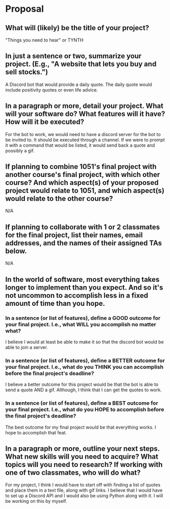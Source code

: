 # Proposal

## What will (likely) be the title of your project?

"Things you need to hear" or TYNTH

## In just a sentence or two, summarize your project. (E.g., "A website that lets you buy and sell stocks.")

A Discord bot that would provide a daily quote. The daily quote would include positivity quotes or even life advice.

## In a paragraph or more, detail your project. What will your software do? What features will it have? How will it be executed?

For the bot to work, we would need to have a discord server for the bot to be invited to. It should be executed through a channel. If we were to prompt it with a command that would be listed, it would send back a quote and possibly a gif.

## If planning to combine 1051's final project with another course's final project, with which other course? And which aspect(s) of your proposed project would relate to 1051, and which aspect(s) would relate to the other course?

N/A

## If planning to collaborate with 1 or 2 classmates for the final project, list their names, email addresses, and the names of their assigned TAs below.

N/A

## In the world of software, most everything takes longer to implement than you expect. And so it's not uncommon to accomplish less in a fixed amount of time than you hope.

### In a sentence (or list of features), define a GOOD outcome for your final project. I.e., what WILL you accomplish no matter what?

I believe I would at least be able to make it so that the discord bot would be able to join a server.

### In a sentence (or list of features), define a BETTER outcome for your final project. I.e., what do you THINK you can accomplish before the final project's deadline?

I believe a better outcome for this project would be that the bot is able to send a quote AND a gif. Although, I think that I can get the quotes to work.

### In a sentence (or list of features), define a BEST outcome for your final project. I.e., what do you HOPE to accomplish before the final project's deadline?

The best outcome for my final project would be that everything works. I hope to accomplish that feat.

## In a paragraph or more, outline your next steps. What new skills will you need to acquire? What topics will you need to research? If working with one of two classmates, who will do what?

For my project, I think I would have to start off with finding a list of quotes and place them in a text file, along with gif links. I believe that I would have to set up a Discord API and I would also be using Python along with it. I will be working on this by myself.
